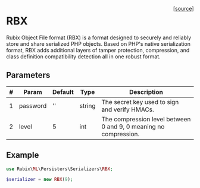 <span style="float:right;"><a href="https://github.com/RubixML/ML/blob/master/src/Persisters/Serializers/RBX.php">[source]</a></span>

# RBX
Rubix Object File format (RBX) is a format designed to securely and reliably store and share serialized PHP objects. Based on PHP's native serialization format, RBX adds additional layers of tamper protection, compression, and class definition compatibility detection all in one robust format.

## Parameters
| # | Param | Default | Type | Description |
|---|---|---|---|---|
| 1 | password | '' | string | The secret key used to sign and verify HMACs. |
| 2 | level | 5 | int | The compression level between 0 and 9, 0 meaning no compression. |

## Example
```php
use Rubix\ML\Persisters\Serializers\RBX;

$serializer = new RBX(9);
```
